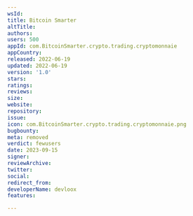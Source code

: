 ```yaml
---
wsId: 
title: Bitcoin Smarter
altTitle: 
authors: 
users: 500
appId: com.BitcoinSmarter.crypto.trading.cryptomonnaie
appCountry: 
released: 2022-06-19
updated: 2022-06-19
version: '1.0'
stars: 
ratings: 
reviews: 
size: 
website: 
repository: 
issue: 
icon: com.BitcoinSmarter.crypto.trading.cryptomonnaie.png
bugbounty: 
meta: removed
verdict: fewusers
date: 2023-09-15
signer: 
reviewArchive: 
twitter: 
social: 
redirect_from: 
developerName: devloox
features: 

---
```



